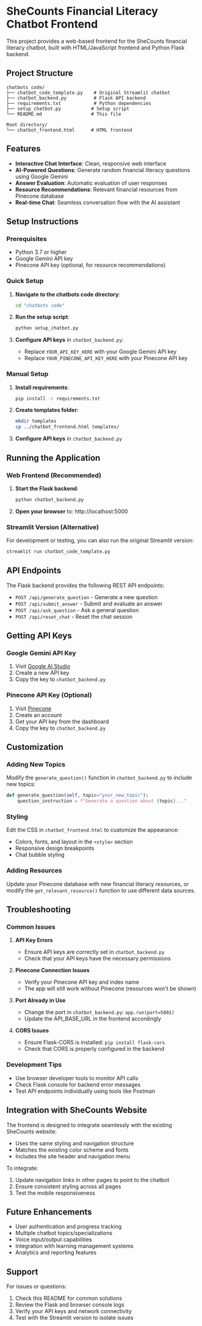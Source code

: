 # SheCounts Financial Literacy Chatbot Frontend

This project provides a web-based frontend for the SheCounts financial literacy chatbot, built with HTML/JavaScript frontend and Python Flask backend.

## Project Structure

```
chatbots code/
├── chatbot_code_template.py    # Original Streamlit chatbot
├── chatbot_backend.py          # Flask API backend
├── requirements.txt            # Python dependencies
├── setup_chatbot.py           # Setup script
└── README.md                  # This file

Root directory/
└── chatbot_frontend.html      # HTML frontend
```

## Features

- **Interactive Chat Interface**: Clean, responsive web interface
- **AI-Powered Questions**: Generate random financial literacy questions using Google Gemini
- **Answer Evaluation**: Automatic evaluation of user responses
- **Resource Recommendations**: Relevant financial resources from Pinecone database
- **Real-time Chat**: Seamless conversation flow with the AI assistant

## Setup Instructions

### Prerequisites

- Python 3.7 or higher
- Google Gemini API key
- Pinecone API key (optional, for resource recommendations)

### Quick Setup

1. **Navigate to the chatbots code directory**:
   ```bash
   cd "chatbots code"
   ```

2. **Run the setup script**:
   ```bash
   python setup_chatbot.py
   ```

3. **Configure API keys** in `chatbot_backend.py`:
   - Replace `YOUR_API_KEY_HERE` with your Google Gemini API key
   - Replace `YOUR_PINECONE_API_KEY_HERE` with your Pinecone API key

### Manual Setup

1. **Install requirements**:
   ```bash
   pip install -r requirements.txt
   ```

2. **Create templates folder**:
   ```bash
   mkdir templates
   cp ../chatbot_frontend.html templates/
   ```

3. **Configure API keys** in `chatbot_backend.py`

## Running the Application

### Web Frontend (Recommended)

1. **Start the Flask backend**:
   ```bash
   python chatbot_backend.py
   ```

2. **Open your browser** to: http://localhost:5000

### Streamlit Version (Alternative)

For development or testing, you can also run the original Streamlit version:
```bash
streamlit run chatbot_code_template.py
```

## API Endpoints

The Flask backend provides the following REST API endpoints:

- `POST /api/generate_question` - Generate a new question
- `POST /api/submit_answer` - Submit and evaluate an answer
- `POST /api/ask_question` - Ask a general question
- `POST /api/reset_chat` - Reset the chat session

## Getting API Keys

### Google Gemini API Key
1. Visit [Google AI Studio](https://makersuite.google.com/app/apikey)
2. Create a new API key
3. Copy the key to `chatbot_backend.py`

### Pinecone API Key (Optional)
1. Visit [Pinecone](https://app.pinecone.io/)
2. Create an account
3. Get your API key from the dashboard
4. Copy the key to `chatbot_backend.py`

## Customization

### Adding New Topics
Modify the `generate_question()` function in `chatbot_backend.py` to include new topics:
```python
def generate_question(self, topic="your_new_topic"):
    question_instruction = f"Generate a question about {topic}..."
```

### Styling
Edit the CSS in `chatbot_frontend.html` to customize the appearance:
- Colors, fonts, and layout in the `<style>` section
- Responsive design breakpoints
- Chat bubble styling

### Adding Resources
Update your Pinecone database with new financial literacy resources, or modify the `get_relevant_resource()` function to use different data sources.

## Troubleshooting

### Common Issues

1. **API Key Errors**
   - Ensure API keys are correctly set in `chatbot_backend.py`
   - Check that your API keys have the necessary permissions

2. **Pinecone Connection Issues**
   - Verify your Pinecone API key and index name
   - The app will still work without Pinecone (resources won't be shown)

3. **Port Already in Use**
   - Change the port in `chatbot_backend.py`: `app.run(port=5001)`
   - Update the API_BASE_URL in the frontend accordingly

4. **CORS Issues**
   - Ensure Flask-CORS is installed: `pip install flask-cors`
   - Check that CORS is properly configured in the backend

### Development Tips

- Use browser developer tools to monitor API calls
- Check Flask console for backend error messages
- Test API endpoints individually using tools like Postman

## Integration with SheCounts Website

The frontend is designed to integrate seamlessly with the existing SheCounts website:
- Uses the same styling and navigation structure
- Matches the existing color scheme and fonts
- Includes the site header and navigation menu

To integrate:
1. Update navigation links in other pages to point to the chatbot
2. Ensure consistent styling across all pages
3. Test the mobile responsiveness

## Future Enhancements

- User authentication and progress tracking
- Multiple chatbot topics/specializations
- Voice input/output capabilities
- Integration with learning management systems
- Analytics and reporting features

## Support

For issues or questions:
1. Check this README for common solutions
2. Review the Flask and browser console logs
3. Verify your API keys and network connectivity
4. Test with the Streamlit version to isolate issues
